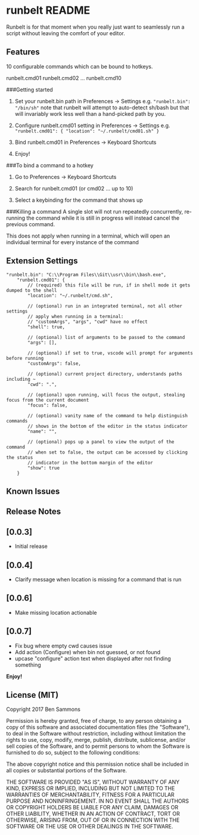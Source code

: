 # runbelt README

Runbelt is for that moment when you really just want to seamlessly run a script without leaving the comfort of your editor.

## Features

10 configurable commands which can be bound to hotkeys.

runbelt.cmd01
runbelt.cmd02
...
runbelt.cmd10

###Getting started

  1) Set your runbelt.bin path in Preferences -> Settings
    e.g. ` "runbelt.bin": "/bin/sh" `
    note that runbelt will attempt to auto-detect sh/bash but that will invariably work
    less well than a hand-picked path by you.

  2) Configure runbelt.cmd01 setting in Preferences -> Settings
    e.g. ` "runbelt.cmd01": { "location": "~/.runbelt/cmd01.sh" } `

  3) Bind runbelt.cmd01 in Preferences -> Keyboard Shortcuts

  4) Enjoy!

###To bind a command to a hotkey 

  1) Go to Preferences -> Keyboard Shortcuts

  2) Search for runbelt.cmd01 (or cmd02 ... up to 10)

  3) Select a keybinding for the command that shows up

###Killing a command
  A single slot will not run repeatedly concurrently, re-running the command while it is still
  in progress will instead cancel the previous command.

  This does not apply when running in a terminal, which will open an individual terminal
  for every instance of the command

## Extension Settings

```
"runbelt.bin": "C:\\Program Files\\Git\\usr\\bin\\bash.exe",
    "runbelt.cmd01": {
        // (required) this file will be run, if in shell mode it gets dumped to the shell
        "location": "~/.runbelt/cmd.sh", 
        
        // (optional) run in an integrated terminal, not all other settings
        // apply when running in a terminal:
        // "customArgs", "args", "cwd" have no effect
        "shell": true,

        // (optional) list of arguments to be passed to the command
        "args": [],
        
        // (optional) if set to true, vscode will prompt for arguments before running
        "customArgs": false, 
        
        // (optional) current project directory, understands paths including ~
        "cwd": ".", 
        
        // (optional) upon running, will focus the output, stealing focus from the current document
        "focus": false, 
        
        // (optional) vanity name of the command to help distinguish commands
        // shows in the bottom of the editor in the status indicator
        "name": "",

        // (optional) pops up a panel to view the output of the command
        // when set to false, the output can be accessed by clicking the status
        // indicator in the bottom margin of the editor
        "show": true
    }
```

## Known Issues

## Release Notes

## [0.0.3]
- Initial release

## [0.0.4]
- Clarify message when location is missing for a command that is run

## [0.0.6]
- Make missing location actionable

## [0.0.7]
- Fix bug where empty cwd causes issue
- Add action (Configure) when bin not guessed, or not found
- upcase "configure" action text when displayed after not finding something

**Enjoy!**

## License (MIT)

Copyright 2017 Ben Sammons

Permission is hereby granted, free of charge, to any person obtaining a copy of this software and associated documentation files (the "Software"), to deal in the Software without restriction, including without limitation the rights to use, copy, modify, merge, publish, distribute, sublicense, and/or sell copies of the Software, and to permit persons to whom the Software is furnished to do so, subject to the following conditions:

The above copyright notice and this permission notice shall be included in all copies or substantial portions of the Software.

THE SOFTWARE IS PROVIDED "AS IS", WITHOUT WARRANTY OF ANY KIND, EXPRESS OR IMPLIED, INCLUDING BUT NOT LIMITED TO THE WARRANTIES OF MERCHANTABILITY, FITNESS FOR A PARTICULAR PURPOSE AND NONINFRINGEMENT. IN NO EVENT SHALL THE AUTHORS OR COPYRIGHT HOLDERS BE LIABLE FOR ANY CLAIM, DAMAGES OR OTHER LIABILITY, WHETHER IN AN ACTION OF CONTRACT, TORT OR OTHERWISE, ARISING FROM, OUT OF OR IN CONNECTION WITH THE SOFTWARE OR THE USE OR OTHER DEALINGS IN THE SOFTWARE.

